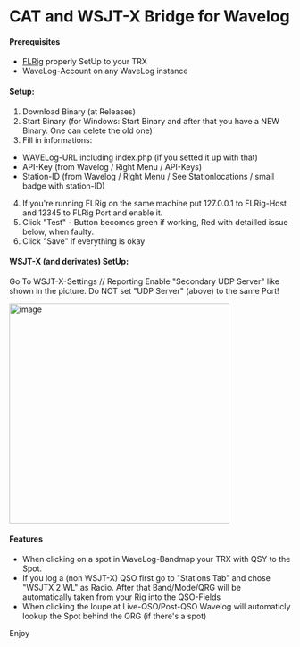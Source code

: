 # CAT and WSJT-X Bridge for Wavelog

#### Prerequisites
* [FLRig](http://www.w1hkj.com/) properly SetUp to your TRX
* WaveLog-Account on any WaveLog instance

#### Setup:
1. Download Binary (at Releases)
2. Start Binary (for Windows: Start Binary and after that you have a NEW Binary. One can delete the old one)
3. Fill in informations:
  * WAVELog-URL including index.php (if you setted it up with that)
  * API-Key (from Wavelog / Right Menu / API-Keys)
  * Station-ID (from Wavelog / Right Menu / See Stationlocations / small badge with station-ID)
4. If you're running FLRig on the same machine put 127.0.0.1 to FLRig-Host and 12345 to FLRig Port and enable it.
5. Click "Test" - Button becomes green if working, Red with detailled issue below, when faulty.
6. Click "Save" if everything is okay

#### WSJT-X (and derivates) SetUp:
Go To WSJT-X-Settings // Reporting
Enable "Secondary UDP Server" like shown in the picture. Do NOT set "UDP Server" (above) to the same Port!

<img width="394" alt="image" src="https://github.com/int2001/wsjtx2cl/assets/1410708/c03305b1-186a-4fbe-b99b-85b2f69b4681">

#### Features
* When clicking on a spot in WaveLog-Bandmap your TRX with QSY to the Spot.
* If you log a (non WSJT-X) QSO first go to "Stations Tab" and chose "WSJTX 2 WL" as Radio. After that Band/Mode/QRG will be automatically taken from your Rig into the QSO-Fields
* When clicking the loupe at Live-QSO/Post-QSO Wavelog will automaticly lookup the Spot behind the QRG (if there's a spot)

Enjoy
